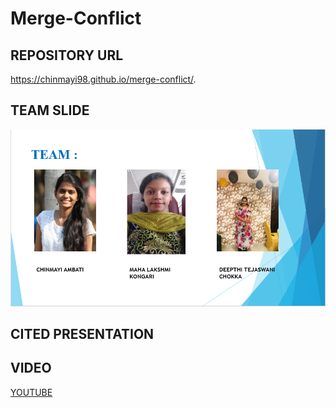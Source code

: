 # Merge-Conflict

## REPOSITORY URL
https://chinmayi98.github.io/merge-conflict/.
 
## TEAM SLIDE
![](https://raw.githubusercontent.com/Chinmayi98/merge-conflict/master/Capture.PNG)

## CITED PRESENTATION


## VIDEO 
[YOUTUBE](https://www.youtube.com/watch?v=AMzIPsp5dGg)
